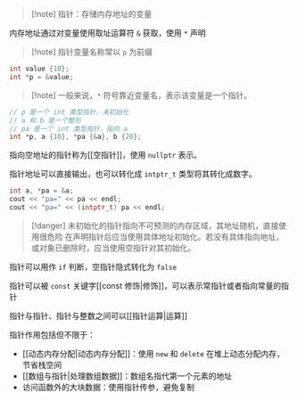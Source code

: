 > [!note] 指针：存储内存地址的变量

内存地址通过对变量使用取址运算符 `&` 获取，使用 `*` 声明

> [!note] 指针变量名称常以 `p` 为前缀

```cpp
int value {10};
int *p = &value;
```

> [!note] 一般来说，`*` 符号靠近变量名，表示该变量是一个指针。

```cpp
// p 是一个 int 类型指针，未初始化
// a 和 b 是一个整形
// pa 是一个 int 类型指针，指向 a
int *p, a {10}, *pa {&a}, b {20};
```

指向空地址的指针称为[[空指针]]，使用 `nullptr` 表示。

指针地址可以直接输出，也可以转化成 `intptr_t` 类型将其转化成数字。

```cpp
int a, *pa = &a;
cout << "pa=" << pa << endl;
cout << "pa=" << (intptr_t) pa << endl;
```

> [!danger] 未初始化的指针指向不可预测的内存区域，其地址随机，直接使用很危险
> 在声明指针后应当使用具体地址初始化。若没有具体指向地址，或对象已删除时，应当使用空指针对其初始化。

指针可以用作 `if` 判断，空指针隐式转化为 `false`

指针可以被 `const` 关键字[[const 修饰|修饰]]，可以表示常指针或者指向常量的指针

指针与指针、指针与整数之间可以[[指针运算|运算]]

指针作用包括但不限于：
* [[动态内存分配|动态内存分配]]：使用 `new` 和 `delete` 在堆上动态分配内存，节省栈空间
* [[数组与指针|处理数组数据]]：数组名指代第一个元素的地址
* 访问函数外的大块数据：使用指针传参，避免复制